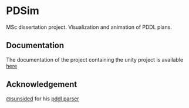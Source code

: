 # PDSim
 MSc dissertation project. Visualization and animation of PDDL plans.

## Documentation
The documentation of the project containing the unity project is available [here](https://docs.google.com/document/d/1vBPuKCpab_yow1uSjSZyELfBAA3isySp8ECWjnVoWls/edit?usp=sharing) 

## Acknowledgement
[@sunsided](https://github.com/sunsided) for his [pddl parser](https://github.com/sunsided/pddl)
